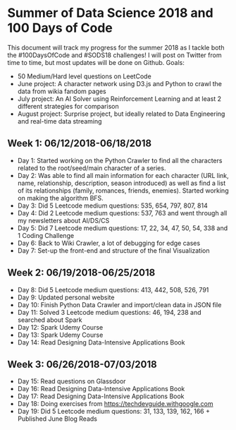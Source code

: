 # Summer of Data Science 2018 and 100 Days of Code

This document will track my progress for the summer 2018 as I tackle both the #100DaysOfCode and #SODS18 challenges! I will post on Twitter from time to time, but most updates will be done on Github.
Goals:
- 50 Medium/Hard level questions on LeetCode
- June project: A character network using D3.js and Python to crawl the data from wikia fandom pages
- July project: An AI Solver using Reinforcement Learning and at least 2 different strategies for comparison
- August project: Surprise project, but ideally related to Data Engineering and real-time data streaming

## Week 1: 06/12/2018-06/18/2018
- Day 1: Started working on the Python Crawler to find all the characters related to the root/seed/main character of a series.
- Day 2: Was able to find all main information for each character (URL link, name, relationship, description, season introduced) as well as find a list of its relationships (family, romances, friends, enemies). Started working on making the algorithm BFS.
- Day 3: Did 5 Leetcode medium questions: 535, 654, 797, 807, 814
- Day 4: Did 2 Leetcode medium questions: 537, 763 and went through all my newsletters about AI/DS/CS
- Day 5: Did 7 Leetcode medium questions: 17, 22, 34, 47, 50, 54, 338 and 1 Coding Challenge
- Day 6: Back to Wiki Crawler, a lot of debugging for edge cases
- Day 7: Set-up the front-end and structure of the final Visualization

## Week 2: 06/19/2018-06/25/2018
- Day 8: Did 5 Leetcode medium questions: 413, 442, 508, 526, 791
- Day 9: Updated personal website
- Day 10: Finish Python Data Crawler and import/clean data in JSON file
- Day 11: Solved 3 Leetcode medium questions: 46, 194, 238 and searched about Spark
- Day 12: Spark Udemy Course
- Day 13: Spark Udemy Course
- Day 14: Read Designing Data-Intensive Applications Book

## Week 3: 06/26/2018-07/03/2018
- Day 15: Read questions on Glassdoor
- Day 16: Read Designing Data-Intensive Applications Book
- Day 17: Read Designing Data-Intensive Applications Book
- Day 18: Doing exercises from https://techdevguide.withgoogle.com
- Day 19: Did 5 Leetcode medium questions: 31, 133, 139, 162, 166 + Published June Blog Reads
